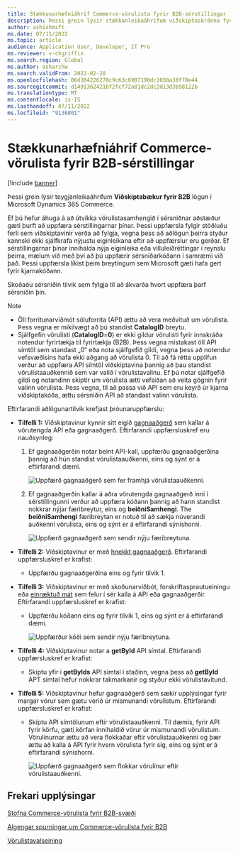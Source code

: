 ```yaml
---
title: Stækkunarhæfniáhrif Commerce-vörulista fyrir B2B-sérstillingar
description: Þessi grein lýsir stækkanleikaáhrifum viðskiptaskránna fyrir B2B eiginleika í Microsoft Dynamics 365 Commerce.
author: ashishmsft
ms.date: 07/11/2022
ms.topic: article
audience: Application User, Developer, IT Pro
ms.reviewer: v-chgriffin
ms.search.region: Global
ms.author: asharchw
ms.search.validFrom: 2022-02-28
ms.openlocfilehash: 06d304226270c9c63c6907190dc1038a38f70e44
ms.sourcegitcommit: d1491362421bf2fcf72a81dc2dc2d13d3b98122b
ms.translationtype: MT
ms.contentlocale: is-IS
ms.lasthandoff: 07/11/2022
ms.locfileid: "9136801"
---
```

# <a name="extensibility-impact-of-commerce-catalogs-for-b2b-customizations"></a>Stækkunarhæfniáhrif Commerce-vörulista fyrir B2B-sérstillingar

[!include [banner](includes/banner.md)]

Þessi grein lýsir teygjanleikaáhrifum **Viðskiptabækur fyrir B2B** lögun í Microsoft Dynamics 365 Commerce.

Ef þú hefur áhuga á að útvíkka vörulistasamhengið í sérsniðnar aðstæður gæti þurft að uppfæra sérstillingarnar þínar. Þessi uppfærsla fylgir stöðluðu ferli sem viðskiptavinir verða að fylgja, vegna þess að aðlögun þeirra styður kannski ekki sjálfkrafa nýjustu eiginleikana eftir að uppfærslur eru gerðar. Ef sérstillingarnar þínar innihalda nýja eiginleika eða villuleiðréttingar í reynslu þeirra, mælum við með því að þú uppfærir sérsniðarkóðann í samræmi við það. Þessi uppfærsla líkist þeim breytingum sem Microsoft gæti hafa gert fyrir kjarnakóðann.

Skoðaðu sérsniðin tilvik sem fylgja til að ákvarða hvort uppfæra þarf sérsniðin þín.

> [!NOTE]
> - Öll forritunarviðmót söluforrita (API) ættu að vera meðvituð um vörulista. Þess vegna er mikilvægt að þú standist **CatalogID** breytu.
> - Sjálfgefin vörulisti (**CatalogID**=**0**) er ekki gildur vörulisti fyrir innskráða notendur fyrirtækja til fyrirtækja (B2B). Þess vegna mistakast öll API símtöl sem standast „0“ eða nota sjálfgefið gildi, vegna þess að notendur vefsvæðisins hafa ekki aðgang að vörulista 0. Til að fá rétta upplifun verður að uppfæra API símtöl viðskiptavina þannig að þau standist vörulistaauðkennið sem var valið í vörulistavalinu. Ef þú notar sjálfgefið gildi og notandinn skiptir um vörulista ætti vefsíðan að veita gögnin fyrir valinn vörulista. Þess vegna, til að passa við API sem eru keyrð úr kjarna viðskiptakóða, ættu sérsniðin API að standast valinn vörulista.

Eftirfarandi aðlögunartilvik krefjast þróunaruppfærslu:

- **Tilfelli 1:** Viðskiptavinur kynnir sitt eigið [gagnaaðgerð](e-commerce-extensibility/data-actions.md) sem kallar á vörutengda API eða gagnaaðgerð. Eftirfarandi uppfærsluskref eru nauðsynleg:

    1. Ef gagnaaðgerðin notar beint API-kall, uppfærðu gagnaaðgerðina þannig að hún standist vörulistaauðkenni, eins og sýnt er á eftirfarandi dæmi.

        ![Uppfærð gagnaaðgerð sem fer framhjá vörulistaauðkenni.](./media/customization1_a.png)

    1. Ef gagnaaðgerðin kallar á aðra vörutengda gagnaaðgerð inni í sérstillingunni verður að uppfæra kóðann þannig að hann standist nokkrar nýjar færibreytur, eins og **beiðniSamhengi**. The **beiðniSamhengi** færibreytan er notuð til að sækja núverandi auðkenni vörulista, eins og sýnt er á eftirfarandi sýnishorni.

        ![Uppfærð gagnaaðgerð sem sendir nýju færibreytuna.](./media/customization1_b.png)

- **Tilfelli 2:** Viðskiptavinur er með [hnekkt gagnaaðgerð](e-commerce-extensibility/data-action-overrides.md). Eftirfarandi uppfærsluskref er krafist:

    - Uppfærðu gagnaaðgerðina eins og fyrir tilvik 1.

- **Tilfelli 3:** Viðskiptavinur er með skoðunarviðbót, forskriftasprautueiningu eða [einræktuð mát](e-commerce-extensibility/modules-overview.md#clone-a-module-library-module) sem felur í sér kalla á API eða gagnaaðgerðir. Eftirfarandi uppfærsluskref er krafist:

    - Uppfærðu kóðann eins og fyrir tilvik 1, eins og sýnt er á eftirfarandi dæmi.

       ![Uppfærður kóði sem sendir nýju færibreytuna.](./media/customization3.png)

- **Tilfelli 4:** Viðskiptavinur notar a **getById** API símtal. Eftirfarandi uppfærsluskref er krafist:

    - Skiptu yfir í **getByIds** API símtal í staðinn, vegna þess að **getById** APT símtal hefur nokkrar takmarkanir og styður ekki vörulistavitund.

- **Tilfelli 5:** Viðskiptavinur hefur gagnaaðgerð sem sækir upplýsingar fyrir margar vörur sem gætu verið úr mismunandi vörulistum. Eftirfarandi uppfærsluskref er krafist:

    - Skiptu API símtölunum eftir vörulistaauðkenni. Til dæmis, fyrir API fyrir körfu, gæti körfan innihaldið vörur úr mismunandi vörulistum. Vörulínurnar ættu að vera flokkaðar eftir vörulistaauðkenni og þær ættu að kalla á API fyrir hvern vörulista fyrir sig, eins og sýnt er á eftirfarandi sýnishorni.

        ![Uppfærð gagnaaðgerð sem flokkar vörulínur eftir vörulistaauðkenni.](./media/customization5.png)

## <a name="additional-resources"></a>Frekari upplýsingar

[Stofna Commerce-vörulista fyrir B2B-svæði](catalogs-b2b-sites.md)

[Algengar spurningar um Commerce-vörulista fyrir B2B](catalogs-b2b-sites-FAQ.md)

[Vörulistavalseining](catalog-picker.md)
